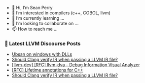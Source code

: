 - 👋 Hi, I’m Sean Perry
- 👀 I’m interested in compilers (c++, COBOL, llvm)
- 🌱 I’m currently learning ...
- 💞️ I’m looking to collaborate on ...
- 📫 How to reach me ...

<!---
s66perry/s66perry is a ✨ special ✨ repository because its `README.md` (this file) appears on your GitHub profile.
You can click the Preview link to take a look at your changes.
--->
### 📕 Latest LLVM Discourse Posts

<!-- DISCOURSE-LLVM:START -->
- [Ubsan on windows with DLLs](https://discourse.llvm.org/t/ubsan-on-windows-with-dlls/62927#post_1)
- [Should Clang verify IR when passing a LLVM IR file?](https://discourse.llvm.org/t/should-clang-verify-ir-when-passing-a-llvm-ir-file/62926#post_2)
- [[llvm-dev] [RFC] llvm-dva - Debug Information Visual Analyzer](https://discourse.llvm.org/t/llvm-dev-rfc-llvm-dva-debug-information-visual-analyzer/62570#post_5)
- [[RFC] Lifetime annotations for C++](https://discourse.llvm.org/t/rfc-lifetime-annotations-for-c/61377?page=3#post_57)
- [Should Clang verify IR when passing a LLVM IR file?](https://discourse.llvm.org/t/should-clang-verify-ir-when-passing-a-llvm-ir-file/62926#post_1)
<!-- DISCOURSE-LLVM:END -->
